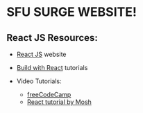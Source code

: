 # SFU SURGE WEBSITE!


## React JS Resources:
- [React JS](https://reactjs.org/) website
- [Build with React](http://buildwithreact.com/) tutorials


- Video Tutorials:
    - [freeCodeCamp](https://www.youtube.com/watch?v=DLX62G4lc44)
    - [React tutorial by Mosh](https://www.youtube.com/watch?v=Ke90Tje7VS0)

